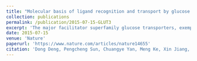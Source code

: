 ```yaml
---
title: "Molecular basis of ligand recognition and transport by glucose transporters"
collection: publications
permalink: /publication/2015-07-15-GLUT3
excerpt: 'The major facilitator superfamily glucose transporters, exemplified by human GLUT1–4, have been central to the study of solute transport. Using lipidic cubic phase crystallization and microfocus X-ray diffraction, we determined the structure of human GLUT3 in complex with D-glucose at 1.5 Å resolution in an outward-occluded conformation. The high-resolution structure allows discrimination of both α- and β-anomers of D-glucose. Two additional structures of GLUT3 bound to the exofacial inhibitor maltose were obtained at 2.6 Å in the outward-open and 2.4 Å in the outward-occluded states. In all three structures, the ligands are predominantly coordinated by polar residues from the carboxy terminal domain. Conformational transition from outward-open to outward-occluded entails a prominent local rearrangement of the extracellular part of transmembrane segment TM7. Comparison of the outward-facing GLUT3 structures with the inward-open GLUT1 provides insights into the alternating access cycle for GLUTs, whereby the C-terminal domain provides the primary substrate-binding site and the amino-terminal domain undergoes rigid-body rotation with respect to the C-terminal domain. Our studies provide an important framework for the mechanistic and kinetic understanding of GLUTs and shed light on structure-guided ligand design.'
date: 2015-07-15
venue: 'Nature'
paperurl: 'https://www.nature.com/articles/nature14655'
citation: 'Dong Deng, Pengcheng Sun, Chuangye Yan, Meng Ke, Xin Jiang, **Lei Xiong**, Wenlin Ren, Kunio Hirata, Masaki Yamamoto, Shilong Fan, Nieng Yan (2015). &quot;Molecular basis of ligand recognition and transport by glucose transporters.&quot; <i>Nature</i>. 526 (7573).'
---
```


